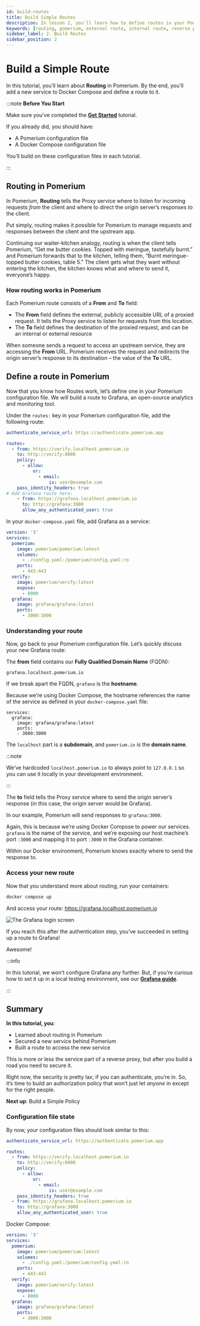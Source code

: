 ```yaml
---
id: build-routes
title: Build Simple Routes
description: In lesson 2, you'll learn how to define routes in your Pomerium configuration file.
keywords: [routing, pomerium, external route, internal route, reverse proxy]
sidebar_label: 2. Build Routes
sidebar_position: 2
---
```


# Build a Simple Route

In this tutorial, you’ll learn about **Routing** in Pomerium. By the end, you’ll add a new service to Docker Compose and define a route to it.

:::note **Before You Start**

Make sure you’ve completed the [**Get Started**](/docs/learn-pomerium/get-started) tutorial.

If you already did, you should have:

- A Pomerium configuration file
- A Docker Compose configuration file

You’ll build on these configuration files in each tutorial.

:::

## Routing in Pomerium

In Pomerium, **Routing** tells the Proxy service where to listen for incoming requests _from_ the client and where to direct the origin server’s responses _to_ the client.

Put simply, routing makes it possible for Pomerium to manage requests and responses between the client and the upstream app.

Continuing our waiter-kitchen analogy, routing is when the client tells Pomerium, “Get me butter cookies. Topped with meringue, tastefully burnt.” and Pomerium forwards that to the kitchen, telling them, “Burnt meringue-topped butter cookies, table 5.” The client gets what they want without entering the kitchen, the kitchen knows what and where to send it, everyone’s happy.

### How routing works in Pomerium

Each Pomerium route consists of a **From** and **To** field:

- The **From** field defines the external, publicly accessible URL of a proxied request. It tells the Proxy service to listen for requests from this location.
- The **To** field defines the destination of the proxied request, and can be an internal or external resource

When someone sends a request to access an upstream service, they are accessing the **From** URL. Pomerium receives the request and redirects the origin server’s response to its destination – the value of the **To** URL.

## Define a route in Pomerium

Now that you know how Routes work, let’s define one in your Pomerium configuration file. We will build a route to Grafana, an open-source analytics and monitoring tool.

Under the `routes:` key in your Pomerium configuration file, add the following route:

```yaml title="config.yaml"
authenticate_service_url: https://authenticate.pomerium.app

routes:
  - from: https://verify.localhost.pomerium.io
    to: http://verify:8000
    policy:
      - allow:
          or:
            - email:
                is: user@example.com
    pass_identity_headers: true
# Add Grafana route here:
	- from: https://grafana.localhost.pomerium.io
	  to: http://grafana:3000
	  allow_any_authenticated_user: true
```

In your `docker-compose.yaml` file, add Grafana as a service:

```yaml title="docker-compose.yaml"
version: '3'
services:
  pomerium:
    image: pomerium/pomerium:latest
    volumes:
      - ./config.yaml:/pomerium/config.yaml:ro
    ports:
      - 443:443
  verify:
    image: pomerium/verify:latest
    expose:
      - 8000
  grafana:
    image: grafana/grafana:latest
    ports:
      - 3000:3000
```

### Understanding your route

Now, go back to your Pomerium configuration file. Let’s quickly discuss your new Grafana route:

The **from** field contains our **Fully Qualified Domain Name** (FQDN):

`grafana.localhost.pomerium.io`

If we break apart the FQDN, `grafana` is the **hostname**.

Because we’re using Docker Compose, the hostname references the name of the service as defined in your `docker-compose.yaml` file:

```
services:
  grafana:
    image: grafana/grafana:latest
    ports:
    - 3000:3000
```

The `localhost` part is a **subdomain**, and `pomerium.io` is the **domain name**.

:::note

We’ve hardcoded `localhost.pomerium.io` to always point to `127.0.0.1` so you can use it locally in your development environment.

:::

The **to** field tells the Proxy service where to send the origin server’s response (in this case, the origin server would be Grafana).

In our example, Pomerium will send responses to `grafana:3000`.

Again, this is because we’re using Docker Compose to power our services. `grafana` is the name of the service, and we’re exposing our host machine’s port `:3000` and mapping it to port `:3000` in the Grafana container.

Within our Docker environment, Pomerium knows exactly where to send the response to.

### Access your new route

Now that you understand more about routing, run your containers:

```bash
docker compose up
```

And access your route: https://grafana.localhost.pomerium.io

![The Grafana login screen](../img/build-routes/grafana-login-screen.png)

If you reach this after the authentication step, you’ve succeeded in setting up a route to Grafana!

Awesome!

:::info

In this tutorial, we won’t configure Grafana any further. But, if you’re curious how to set it up in a local testing environment, see our [**Grafana guide**](https://www.pomerium.com/docs/guides/grafana).

:::

## Summary

**In this tutorial, you**:

- Learned about routing in Pomerium
- Secured a new service behind Pomerium
- Built a route to access the new service

This is more or less the service part of a reverse proxy, but after you build a road you need to secure it.

Right now, the security is pretty lax; if you can authenticate, you’re in. So, it’s time to build an authorization policy that won’t just let _anyone_ in except for the right people.

**Next up**: Build a Simple Policy

### Configuration file state

By now, your configuration files should look similar to this:

```yaml
authenticate_service_url: https://authenticate.pomerium.app

routes:
  - from: https://verify.localhost.pomerium.io
    to: http://verify:8000
    policy:
      - allow:
          or:
            - email:
                is: user@example.com
    pass_identity_headers: true
  - from: https://grafana.localhost.pomerium.io
    to: http://grafana:3000
    allow_any_authenticated_user: true
```

Docker Compose:

```yaml
version: '3'
services:
  pomerium:
    image: pomerium/pomerium:latest
    volumes:
      - ./config.yaml:/pomerium/config.yaml:ro
    ports:
      - 443:443
  verify:
    image: pomerium/verify:latest
    expose:
      - 8000
  grafana:
    image: grafana/grafana:latest
    ports:
      - 3000:3000
```
